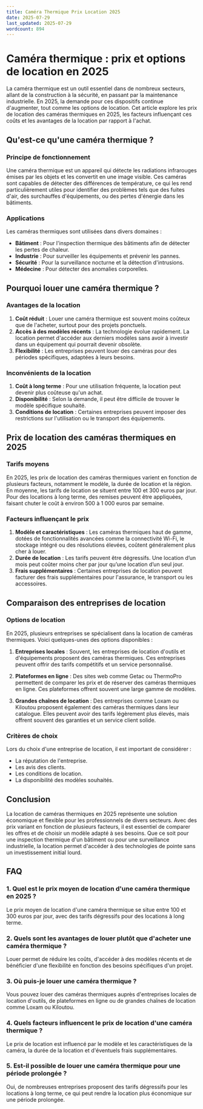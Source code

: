```yaml
---
title: Caméra Thermique Prix Location 2025
date: 2025-07-29
last_updated: 2025-07-29
wordcount: 894
---
```


# Caméra thermique : prix et options de location en 2025

La caméra thermique est un outil essentiel dans de nombreux secteurs, allant de la construction à la sécurité, en passant par la maintenance industrielle. En 2025, la demande pour ces dispositifs continue d'augmenter, tout comme les options de location. Cet article explore les prix de location des caméras thermiques en 2025, les facteurs influençant ces coûts et les avantages de la location par rapport à l'achat.

## Qu'est-ce qu'une caméra thermique ?

### Principe de fonctionnement

Une caméra thermique est un appareil qui détecte les radiations infrarouges émises par les objets et les convertit en une image visible. Ces caméras sont capables de détecter des différences de température, ce qui les rend particulièrement utiles pour identifier des problèmes tels que des fuites d'air, des surchauffes d'équipements, ou des pertes d'énergie dans les bâtiments.

### Applications

Les caméras thermiques sont utilisées dans divers domaines :
- **Bâtiment** : Pour l'inspection thermique des bâtiments afin de détecter les pertes de chaleur.
- **Industrie** : Pour surveiller les équipements et prévenir les pannes.
- **Sécurité** : Pour la surveillance nocturne et la détection d'intrusions.
- **Médecine** : Pour détecter des anomalies corporelles.

## Pourquoi louer une caméra thermique ?

### Avantages de la location

1. **Coût réduit** : Louer une caméra thermique est souvent moins coûteux que de l'acheter, surtout pour des projets ponctuels.
2. **Accès à des modèles récents** : La technologie évolue rapidement. La location permet d'accéder aux derniers modèles sans avoir à investir dans un équipement qui pourrait devenir obsolète.
3. **Flexibilité** : Les entreprises peuvent louer des caméras pour des périodes spécifiques, adaptées à leurs besoins.

### Inconvénients de la location

1. **Coût à long terme** : Pour une utilisation fréquente, la location peut devenir plus coûteuse qu'un achat.
2. **Disponibilité** : Selon la demande, il peut être difficile de trouver le modèle spécifique souhaité.
3. **Conditions de location** : Certaines entreprises peuvent imposer des restrictions sur l'utilisation ou le transport des équipements.

## Prix de location des caméras thermiques en 2025

### Tarifs moyens

En 2025, les prix de location des caméras thermiques varient en fonction de plusieurs facteurs, notamment le modèle, la durée de location et la région. En moyenne, les tarifs de location se situent entre 100 et 300 euros par jour. Pour des locations à long terme, des remises peuvent être appliquées, faisant chuter le coût à environ 500 à 1 000 euros par semaine.

### Facteurs influençant le prix

1. **Modèle et caractéristiques** : Les caméras thermiques haut de gamme, dotées de fonctionnalités avancées comme la connectivité Wi-Fi, le stockage intégré ou des résolutions élevées, coûtent généralement plus cher à louer.
2. **Durée de location** : Les tarifs peuvent être dégressifs. Une location d’un mois peut coûter moins cher par jour qu’une location d’un seul jour.
3. **Frais supplémentaires** : Certaines entreprises de location peuvent facturer des frais supplémentaires pour l'assurance, le transport ou les accessoires.

## Comparaison des entreprises de location

### Options de location

En 2025, plusieurs entreprises se spécialisent dans la location de caméras thermiques. Voici quelques-unes des options disponibles :

1. **Entreprises locales** : Souvent, les entreprises de location d'outils et d'équipements proposent des caméras thermiques. Ces entreprises peuvent offrir des tarifs compétitifs et un service personnalisé.
   
2. **Plateformes en ligne** : Des sites web comme Getac ou ThermoPro permettent de comparer les prix et de réserver des caméras thermiques en ligne. Ces plateformes offrent souvent une large gamme de modèles.

3. **Grandes chaînes de location** : Des entreprises comme Loxam ou Kiloutou proposent également des caméras thermiques dans leur catalogue. Elles peuvent avoir des tarifs légèrement plus élevés, mais offrent souvent des garanties et un service client solide.

### Critères de choix

Lors du choix d'une entreprise de location, il est important de considérer :
- La réputation de l'entreprise.
- Les avis des clients.
- Les conditions de location.
- La disponibilité des modèles souhaités.

## Conclusion

La location de caméras thermiques en 2025 représente une solution économique et flexible pour les professionnels de divers secteurs. Avec des prix variant en fonction de plusieurs facteurs, il est essentiel de comparer les offres et de choisir un modèle adapté à ses besoins. Que ce soit pour une inspection thermique d'un bâtiment ou pour une surveillance industrielle, la location permet d'accéder à des technologies de pointe sans un investissement initial lourd.

## FAQ

### 1. Quel est le prix moyen de location d'une caméra thermique en 2025 ?

Le prix moyen de location d'une caméra thermique se situe entre 100 et 300 euros par jour, avec des tarifs dégressifs pour des locations à long terme.

### 2. Quels sont les avantages de louer plutôt que d'acheter une caméra thermique ?

Louer permet de réduire les coûts, d'accéder à des modèles récents et de bénéficier d'une flexibilité en fonction des besoins spécifiques d'un projet.

### 3. Où puis-je louer une caméra thermique ?

Vous pouvez louer des caméras thermiques auprès d'entreprises locales de location d'outils, de plateformes en ligne ou de grandes chaînes de location comme Loxam ou Kiloutou.

### 4. Quels facteurs influencent le prix de location d'une caméra thermique ?

Le prix de location est influencé par le modèle et les caractéristiques de la caméra, la durée de la location et d'éventuels frais supplémentaires.

### 5. Est-il possible de louer une caméra thermique pour une période prolongée ?

Oui, de nombreuses entreprises proposent des tarifs dégressifs pour les locations à long terme, ce qui peut rendre la location plus économique sur une période prolongée.
